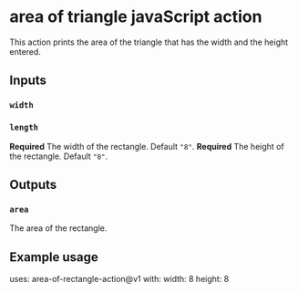 # area of triangle javaScript action

This action prints the area of the triangle that has the width and the height entered.

## Inputs

### `width`

### `length`

**Required** The width of the rectangle. Default `"8"`.
**Required** The height of the rectangle. Default `"8"`.

## Outputs

### `area`

The area of the rectangle.

## Example usage

uses: area-of-rectangle-action@v1
with:
  width: 8
  height: 8
